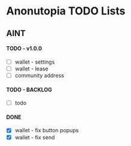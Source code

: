 # Anonutopia TODO Lists

## AINT

#### TODO - v1.0.0

- [ ] wallet - settings
- [ ] wallet - lease
- [ ] community address

#### TODO - BACKLOG

- [ ] todo

#### DONE

- [x] wallet - fix button popups
- [x] wallet - fix send
